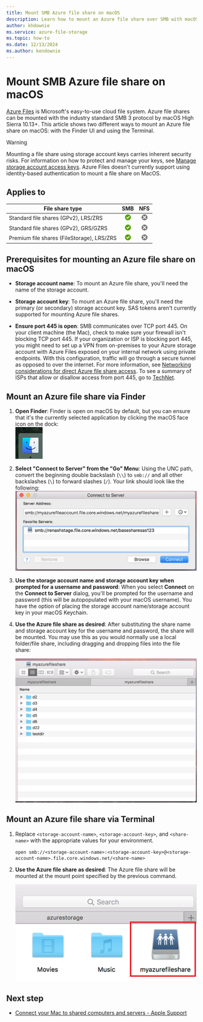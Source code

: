 ```yaml
---
title: Mount SMB Azure file share on macOS
description: Learn how to mount an Azure file share over SMB with macOS using Finder or Terminal.
author: khdownie
ms.service: azure-file-storage
ms.topic: how-to
ms.date: 12/13/2024
ms.author: kendownie
---
```


# Mount SMB Azure file share on macOS

[Azure Files](storage-files-introduction.md) is Microsoft's easy-to-use cloud file system. Azure file shares can be mounted with the industry standard SMB 3 protocol by macOS High Sierra 10.13+. This article shows two different ways to mount an Azure file share on macOS: with the Finder UI and using the Terminal.

> [!WARNING]
> Mounting a file share using storage account keys carries inherent security risks. For information on how to protect and manage your keys, see [Manage storage account access keys](../common/storage-account-keys-manage.md). Azure Files doesn't currently support using identity-based authentication to mount a file share on MacOS.

## Applies to

| File share type | SMB | NFS |
|-|:-:|:-:|
| Standard file shares (GPv2), LRS/ZRS | ![Yes](../media/icons/yes-icon.png) | ![No](../media/icons/no-icon.png) |
| Standard file shares (GPv2), GRS/GZRS | ![Yes](../media/icons/yes-icon.png) | ![No](../media/icons/no-icon.png) |
| Premium file shares (FileStorage), LRS/ZRS | ![Yes](../media/icons/yes-icon.png) | ![No](../media/icons/no-icon.png) |

## Prerequisites for mounting an Azure file share on macOS

* **Storage account name**: To mount an Azure file share, you'll need the name of the storage account.

* **Storage account key**: To mount an Azure file share, you'll need the primary (or secondary) storage account key. SAS tokens aren't currently supported for mounting Azure file shares.

* **Ensure port 445 is open**: SMB communicates over TCP port 445. On your client machine (the Mac), check to make sure your firewall isn't blocking TCP port 445. If your organization or ISP is blocking port 445, you might need to set up a VPN from on-premises to your Azure storage account with Azure Files exposed on your internal network using private endpoints. With this configuration, traffic will go through a secure tunnel as opposed to over the internet. For more information, see [Networking considerations for direct Azure file share access](storage-files-networking-overview.md). To see a summary of ISPs that allow or disallow access from port 445, go to [TechNet](https://social.technet.microsoft.com/wiki/contents/articles/32346.azure-summary-of-isps-that-allow-disallow-access-from-port-445.aspx).

## Mount an Azure file share via Finder

1. **Open Finder**: Finder is open on macOS by default, but you can ensure that it's the currently selected application by clicking the macOS face icon on the dock:  
    ![The macOS face icon](./media/storage-how-to-use-files-mac/mount-via-finder-1.png)

1. **Select "Connect to Server" from the "Go" Menu**: Using the UNC path, convert the beginning double backslash (`\\`) to `smb://` and all other backslashes (`\`) to forward slashes (`/`). Your link should look like the following:
    ![The "Connect to Server" dialog](./media/storage-how-to-use-files-mac/mount-via-finder-2.png)

1. **Use the storage account name and storage account key when prompted for a username and password**: When you select **Connect** on the **Connect to Server** dialog, you'll be prompted for the username and password (this will be autopopulated with your macOS username). You have the option of placing the storage account name/storage account key in your macOS Keychain.

1. **Use the Azure file share as desired**: After substituting the share name and storage account key for the username and password, the share will be mounted. You may use this as you would normally use a local folder/file share, including dragging and dropping files into the file share:

    ![A snapshot of a mounted Azure file share](./media/storage-how-to-use-files-mac/mount-via-finder-3.png)

## Mount an Azure file share via Terminal

1. Replace `<storage-account-name>`, `<storage-account-key>`, and `<share-name>` with the appropriate values for your environment.

    ```terminal
    open smb://<storage-account-name>:<storage-account-key>@<storage-account-name>.file.core.windows.net/<share-name>
    ```

1. **Use the Azure file share as desired**: The Azure file share will be mounted at the mount point specified by the previous command.  

    ![A snapshot of the mounted Azure file share](./media/storage-how-to-use-files-mac/mount-via-terminal-1.png)

## Next step

* [Connect your Mac to shared computers and servers - Apple Support](https://support.apple.com/guide/mac-help/connect-mac-shared-computers-servers-mchlp1140/mac)
